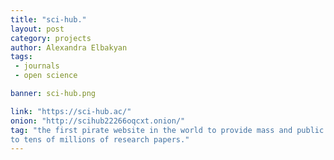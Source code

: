 ```yaml
---
title: "sci-hub."
layout: post
category: projects
author: Alexandra Elbakyan
tags: 
 - journals
 - open science

banner: sci-hub.png

link: "https://sci-hub.ac/"
onion: "http://scihub22266oqcxt.onion/"
tag: "the first pirate website in the world to provide mass and public access
to tens of millions of research papers."
---
```

